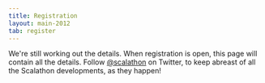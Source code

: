 ```yaml
---
title: Registration
layout: main-2012
tab: register
---
```


We're still working out the details. When registration is open, this page
will contain all the details. Follow
[@scalathon](http://twitter.com/#!/scalathon) on Twitter, to keep abreast
of all the Scalathon developments, as they happen!
